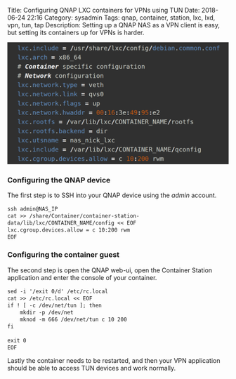 Title: Configuring QNAP LXC containers for VPNs using TUN
Date: 2018-06-24 22:16
Category: sysadmin
Tags: qnap, container, station, lxc, lxd, vpn, tun, tap
Description: Setting up a QNAP NAS as a VPN client is easy, but setting its containers up for VPNs is harder.

[![Alt text](/images/2018-06-24_lxc_config.png "QNAP Container Station LXC Config")
](/images/2018-06-24_lxc_config.png)

### Configuring the QNAP device
The first step is to SSH into your QNAP device using the _admin_ account.


    ssh admin@NAS_IP
    cat >> /share/Container/container-station-data/lib/lxc/CONTAINER_NAME/config << EOF
    lxc.cgroup.devices.allow = c 10:200 rwm
    EOF

### Configuring the container guest
The second step is open the QNAP web-ui, open the Container Station
application and enter the console of your container.

    sed -i '/exit 0/d' /etc/rc.local
    cat >> /etc/rc.local << EOF
    if ! [ -c /dev/net/tun ]; then
        mkdir -p /dev/net
        mknod -m 666 /dev/net/tun c 10 200
    fi

    exit 0
    EOF

Lastly the container needs to be restarted, and then your VPN application
should be able to access TUN devices and work normally.
